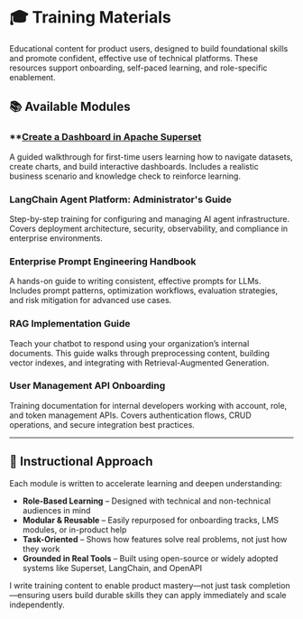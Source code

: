 # 🎓 Training Materials  
Educational content for product users, designed to build foundational skills and promote confident, effective use of technical platforms. These resources support onboarding, self-paced learning, and role-specific enablement.

## 📚 Available Modules

### **[Create a Dashboard in Apache Superset](https://github.com/CRollins6020/CRollins6020/blob/main/Training-Materials/create-a-dashboard-in-apache-superset.md}**) 
A guided walkthrough for first-time users learning how to navigate datasets, create charts, and build interactive dashboards. Includes a realistic business scenario and knowledge check to reinforce learning.

### **LangChain Agent Platform: Administrator's Guide**  
Step-by-step training for configuring and managing AI agent infrastructure. Covers deployment architecture, security, observability, and compliance in enterprise environments.

### **Enterprise Prompt Engineering Handbook**  
A hands-on guide to writing consistent, effective prompts for LLMs. Includes prompt patterns, optimization workflows, evaluation strategies, and risk mitigation for advanced use cases.

### **RAG Implementation Guide**  
Teach your chatbot to respond using your organization’s internal documents. This guide walks through preprocessing content, building vector indexes, and integrating with Retrieval-Augmented Generation.

### **User Management API Onboarding**  
Training documentation for internal developers working with account, role, and token management APIs. Covers authentication flows, CRUD operations, and secure integration best practices.

---

## 🧠 Instructional Approach  

Each module is written to accelerate learning and deepen understanding:

- **Role-Based Learning** – Designed with technical and non-technical audiences in mind  
- **Modular & Reusable** – Easily repurposed for onboarding tracks, LMS modules, or in-product help  
- **Task-Oriented** – Shows how features solve real problems, not just how they work  
- **Grounded in Real Tools** – Built using open-source or widely adopted systems like Superset, LangChain, and OpenAPI  

I write training content to enable product mastery—not just task completion—ensuring users build durable skills they can apply immediately and scale independently.
